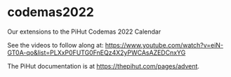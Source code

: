 # codemas2022
Our extensions to the PiHut Codemas 2022 Calendar

See the videos to follow along at: https://www.youtube.com/watch?v=eiN-GT0A-qo&list=PLXxP0FUTG0FnEQz4X2yPWCAsAZEDCnxYG

The PiHut documentation is at https://thepihut.com/pages/advent.
